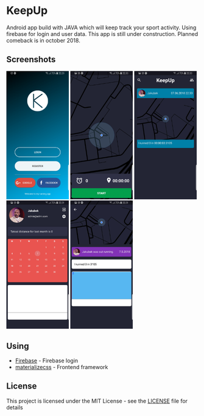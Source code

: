 # KeepUp

Android app build with JAVA which will keep track your sport activity.
Using firebase for login and user data. This app is still under construction.
Planned comeback is in october 2018.

## Screenshots

<img src="readmeImg/1.jpg" width="164"/> <img src="readmeImg/2.jpg" width="164"/> <img src="readmeImg/3.jpg" width="164"/>
 <img src="readmeImg/4.jpg" width="164"/> <img src="readmeImg/5.jpg" width="164"/>


## Using

* [Firebase](https://tympanus.net/codrops/) - Firebase login
* [materializecss](https://materializecss.com/) - Frontend framework

## License

This project is licensed under the MIT License - see the [LICENSE](https://github.com/kubekbreha/KeepUp/blob/master/LICENCE) file for details
